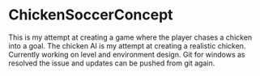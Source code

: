 # ChickenSoccerConcept

This is my attempt at creating a game where the player chases a chicken into a goal.
The chicken AI is my attempt at creating a realistic chicken.
Currently working on level and environment design.
Git for windows as resolved the issue and updates can be pushed from git again.
